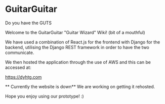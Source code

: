 # GuitarGuitar
Do you have the GUTS

Welcome to the GuitarGuitar "Guitar Wizard" Wiki! (bit of a mouthful)

We have used a combination of React.js for the frontend with Django for the backend, utilising the Django REST framework in order to have the two communicate.

We then hosted the application through the use of AWS and this can be accessed at:

https://dyhtg.com

** Currently the website is down**  We are working on getting it rehosted.

Hope you enjoy using our prototype! :)

